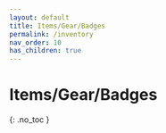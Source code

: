 ```yaml
---
layout: default
title: Items/Gear/Badges
permalink: /inventory
nav_order: 10
has_children: true
---
```


# Items/Gear/Badges
{: .no_toc }

